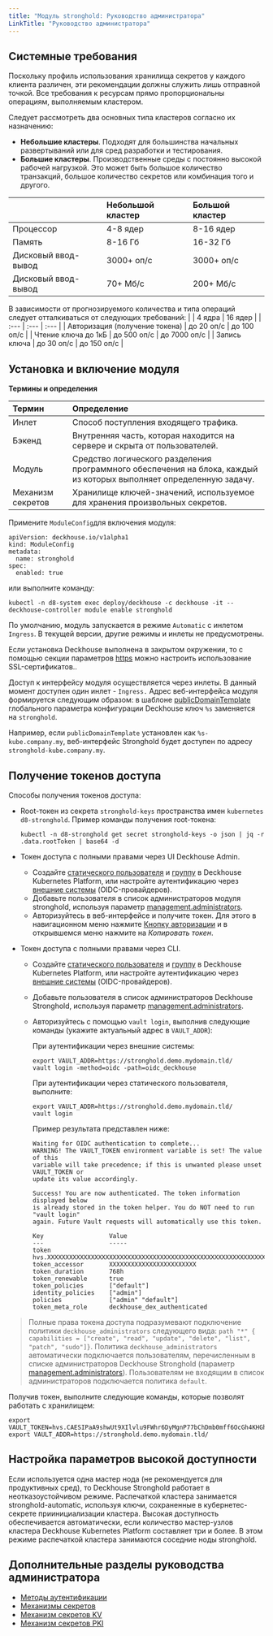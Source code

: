 ```yaml
---
title: "Модуль stronghold: Руководство администратора"
LinkTitle: "Руководство администратора"
---
```


## Системные требования

Поскольку профиль использования хранилища секретов у каждого клиента различен, эти рекомендации должны служить лишь отправной точкой. Все требования к ресурсам прямо пропорциональны операциям, выполняемым кластером.

Следует рассмотреть два основных типа кластеров согласно их назначению:
* **Небольшие кластеры**. Подходят для большинства начальных развертываний или для сред разработки и тестирования.
* **Большие кластеры**. Производственные среды с постоянно высокой рабочей нагрузкой. Это может быть большое количество транзакций, большое количество секретов или комбинация того и другого.

|  | Небольшой кластер | Большой кластер |
| :--- | :--- | :--- |
| Процессор | 4-8 ядер | 8-16 ядер |
| Память | 8-16 Гб | 16-32 Гб |
| Дисковый ввод-вывод | 3000+ оп/с | 3000+ оп/с |
| Дисковый ввод-вывод | 70+ Мб/с | 200+ Мб/с |

В зависимости от прогнозируемого количества и типа операций следует отталкиваться от следующих требований:
|  | 4 ядра | 16 ядер |
| :--- | :---  | :--- |
| Авторизация (получение токена) | до 20 оп/с | до 100 оп/с |
| Чтение ключа до 1кБ | до 500 оп/с | до 7000 оп/с |
| Запись ключа | до 30 оп/с | до 150 оп/с |

## Установка и включение модуля

**Термины и определения**

| Термин | Определение |
| :--- | :--- |
| Инлет | Способ поступления входящего трафика. |
| Бэкенд | Внутренняя часть, которая находится на сервере и скрыта от пользователей. |
| Модуль | Средство логического разделения программного обеспечения на блока, каждый из которых выполняет определенную задачу. |
| Механизм секретов | Хранилище ключей-значений, используемое для хранения произвольных секретов. |

Примените `ModuleConfig`для включения модуля:

```shell
apiVersion: deckhouse.io/v1alpha1
kind: ModuleConfig
metadata:
  name: stronghold
spec:
  enabled: true
```

или выполните команду:

```shell
kubectl -n d8-system exec deploy/deckhouse -c deckhouse -it -- deckhouse-controller module enable stronghold
```

По умолчанию, модуль запускается в режиме `Automatic` с инлетом `Ingress`. В текущей версии, другие режимы и инлеты не предусмотрены.

Если установка Deckhouse выполнена в закрытом окружении, то с помощью секции параметров [https](configuration.html#parameters-https) можно настроить использование SSL-сертификатов..

Доступ к интерфейсу модуля осуществляется через инлеты. В данный момент доступен один инлет - `Ingress.` Адрес веб-интерфейса модуля формируется следующим образом: в шаблоне [publicDomainTemplate](https://deckhouse.ru/documentation/v1/deckhouse-configure-global.html#parameters-modules-publicdomaintemplate) глобального параметра конфигурации Deckhouse ключ `%s` заменяется на `stronghold`.

Например, если `publicDomainTemplate` установлен как `%s-kube.company.my`, веб-интерфейс Stronghold будет доступен по адресу `stronghold-kube.company.my`.

## Получение токенов доступа

Способы получения токенов доступа:

- Root-токен из секрета `stronghold-keys` пространства имен `kubernetes d8-stronghold`. Пример команды получения root-токена:

  ```shell
  kubectl -n d8-stronghold get secret stronghold-keys -o json | jq -r .data.rootToken | base64 -d
  ```

- Токен доступа с полными правами через UI Deckhouse Admin.

  - Создайте [статического пользователя](https://deckhouse.ru/documentation/v1/modules/150-user-authn/cr.html#user) и [группу](https://deckhouse.ru/documentation/v1/modules/150-user-authn/cr.html#group) в Deckhouse Kubernetes Platform, или настройте аутентификацию через [внешние системы](https://deckhouse.ru/documentation/v1/modules/150-user-authn/) (OIDC-провайдеров).
  - Добавьте пользователя в список администраторов модуля stronghold, используя параметр [management.administrators](configuration.html#parameters-management-administrators).
  - Авторизуйтесь в веб-интерфейсе и получите токен. Для этого в навигационном меню нажмите [Кнопку авторизации](/images/stronghold/image1.ru.png) и в открывшемся меню нажмите на *Копировать токен*.

- Токен доступа с полными правами через CLI.
  - Создайте [статического пользователя](https://deckhouse.ru/documentation/v1/modules/150-user-authn/cr.html#user) и [группу](https://deckhouse.ru/documentation/v1/modules/150-user-authn/cr.html#group) в Deckhouse Kubernetes Platform, или настройте аутентификацию через [внешние системы](https://deckhouse.ru/documentation/v1/modules/150-user-authn/) (OIDC-провайдеров).
  - Добавьте пользователя в список администраторов Deckhouse Stronghold, используя параметр [management.administrators](configuration.html#parameters-management-administrators).
  - Авторизуйтесь с помощью `vault login`, выполнив следующие команды (укажите актуальный адрес в `VAULT_ADDR`):

    При аутентификации через внешние системы:

    ```shell
    export VAULT_ADDR=https://stronghold.demo.mydomain.tld/
    vault login -method=oidc -path=oidc_deckhouse
    ```

    При аутентификации через статического пользователя, выполните:

    ```shell
    export VAULT_ADDR=https://stronghold.demo.mydomain.tld/
    vault login
    ```

    Пример результата представлен ниже:

    ```console
    Waiting for OIDC authentication to complete...
    WARNING! The VAULT_TOKEN environment variable is set! The value of this
    variable will take precedence; if this is unwanted please unset VAULT_TOKEN or
    update its value accordingly.

    Success! You are now authenticated. The token information displayed below
    is already stored in the token helper. You do NOT need to run "vault login"
    again. Future Vault requests will automatically use this token.

    Key                  Value
    ---                  -----
    token                hvs.XXXXXXXXXXXXXXXXXXXXXXXXXXXXXXXXXXXXXXXXXXXXXXXXXXXXXXXXXXXXXXXXXX
    token_accessor       XXXXXXXXXXXXXXXXXXXXXXXX
    token_duration       768h
    token_renewable      true
    token_policies       ["default"]
    identity_policies    ["admin"]
    policies             ["admin" "default"]
    token_meta_role      deckhouse_dex_authenticated
    ```

> Полные права токена доступа подразумевают подключение политики `deckhouse_administrators` следующего вида: `path "*" { capabilities = ["create", "read", "update", "delete", "list", "patch", "sudo"]}`. Политика `deckhouse_administrators` автоматически подключается пользователям, перечисленным в списке администраторов Deckhouse Stronghold (параметр [management.administrators](configuration.html#parameters-management-administrators)). Пользователям не входящим в список администраторов подключается политика `default`.

Получив токен, выполните следующие команды, которые позволят работать с хранилищем:

```shell
export VAULT_TOKEN=hvs.CAESIPaA9shwUt9XIlvlu9FWhr6DyMgnP77bChDmb0mff6OcGh4KHGh2cy5maMz0UWgwdkZlMXlteENlUlhqNUlVeHg`
export VAULT_ADDR=https://stronghold.demo.mydomain.tld/
```

## Настройка параметров высокой доступности

Если используется одна мастер нода (не рекомендуется для продуктивных сред), то Deckhouse Stronghold работает в неотказоустойчивом режиме.
Распечаткой кластера занимается stronghold-automatic, используя ключи, сохраненные в кубернетес-секрете приинициализации кластера.
Высокая доступность обеспечивается автоматически, если количество мастер-узлов кластера Deckhouse Kubernetes Platform составляет три и более.
В этом режиме распечаткой кластера занимаются соседние ноды stronghold.

## Дополнительные разделы руководства администратора

- [Методы аутентификации](admin_guide_auth_methods.html)
- [Механизмы секретов](admin_guide_secret_engines.html)
- [Механизм секретов KV](admin_guide_kv.html)
- [Механизм секретов PKI](admin_guide_pki.html)
